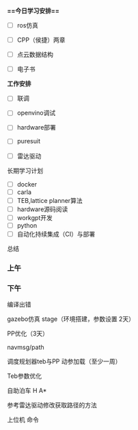 **==今日学习安排==**

- [ ] ros仿真
- [ ] CPP（侯捷）两章
- [ ] 点云数据结构
- [ ] 电子书

  

**工作安排**

- [ ] 联调
- [ ] openvino调试
- [ ] hardware部署
- [ ] puresuit
- [ ] 雷达驱动

  

长期学习计划

- [ ] docker
- [ ] carla
- [ ] TEB,lattice planner算法
- [ ] hardware源码阅读
- [ ] workgpt开发
- [ ] python
- [ ] 自动化持续集成（CI）与部署

总结

### 上午

  

### 下午

编译出错

gazebo仿真 stage（环境搭建，参数设置 2天）

PP优化（3天）

navmsg/path

调度规划器teb与PP 动参加载（至少一周）

Teb参数优化

自助泊车 H A*

参考雷达驱动修改获取路径的方法

  

上位机 命令